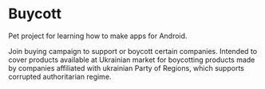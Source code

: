 Buycott
=======
Pet project for learning how to make apps for Android.

Join buying campaign to support or boycott certain companies. Intended to cover products available
at Ukrainian market for boycotting products made by companies affiliated with ukrainian Party of
Regions, which supports corrupted authoritarian regime.
